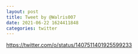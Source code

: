 ```yaml
--- 
layout: post 
title: Tweet by @Walris007 
date: 2021-06-22 1624411848 
categories: twitter 
--- 
```

https://twitter.com/o/status/1407511401925599233